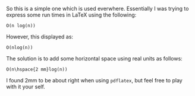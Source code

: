 So this is a simple one which is used everwhere. Essentially I was trying to express some run times in LaTeX using the following:

    O(n log(n))

However, this displayed as:

    O(nlog(n))

The solution is to add some horizontal space using real units as follows:

    O(n\hspace{2 mm}log(n))

I found 2mm to be about right when using `pdflatex`, but feel free to play with it your self. 
